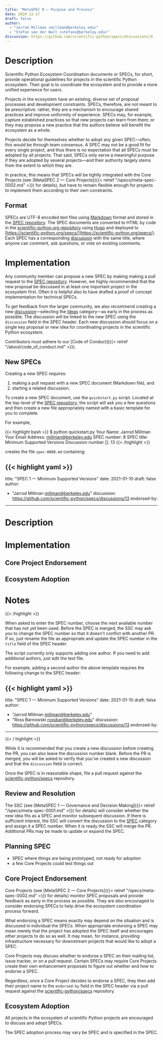 ```yaml
---
title: "MetaSPEC 0 — Purpose and Process"
date: 2020-12-17
draft: false
author:
  - "Jarrod Millman <millman@berkeley.edu>"
  - "Stéfan van der Walt <stefanv@berkeley.edu>"
discussion: https://github.com/scientific-python/specs/discussions/9
---
```


# Description

Scientific Python Ecosystem Coordination documents or SPECs, for short, provide
operational guidelines for projects in the scientific Python ecosystem.
Their goal is to coordinate the ecosystem and to provide a more unified
experience for users.

Projects in the ecosystem have an existing, diverse set of proposal processes
and development constraints.
SPECs, therefore, are not meant to be prescriptive: rather, they are a
mechanism to encourage shared practices and improve uniformity of experience.
SPECs may, for example, capture established practices so that new projects can
learn from them; or they may propose a new practice that the authors believe
will benefit the ecosystem as a whole.

Projects decide for themselves whether to adopt any given SPEC—often, this
would be through team consensus.
A SPEC may not be a good fit for every single project, and thus there is no
expectation that all SPECs must be adopted by all projects.
That said, SPECs only serve a meaningful purpose if they are adopted by several
projects—and their authority largely stems from the extent to which they are.

In practice, this means that SPECs will be tightly integrated with the Core
Projects (see [MetaSPEC 2 — Core Projects]({{< relref
"/specs/meta-spec-0002.md" >}}) for details), but have to remain flexible enough
for projects to implement them according to their own constraints.

## Format

SPECs are UTF-8 encoded text files using
[Markdown](https://www.markdownguide.org/) format and stored in the [SPEC
repository](https://github.com/scientific-python/specs).
The SPEC documents are converted to HTML by code in the [scientific-python.org
repository](https://github.com/scientific-python/scientific-python.org/) using
[Hugo](https://gohugo.io/) and deployed to
[https://scientific-python.org/specs/](https://scientific-python.org/specs/).
Each SPEC has a corresponding
[discussion](https://github.com/scientific-python/specs/discussions/categories/specs)
with the same title, where anyone can comment, ask questions, or vote on
existing comments.

# Implementation

Any community member can propose a new SPEC by making making a pull request to
the [SPEC repository](https://github.com/scientific-python/specs).
However, we highly recommended that the new proposal be discussed
in at least one important project in the ecosystem first.
Often it is helpful also to have drafted a proof of concept implementation
for technical SPECs.

To get feedback from the larger community, we also recommend creating a new
[discussion](https://github.com/scientific-python/specs/discussions/new)—selecting the
[Ideas](https://github.com/scientific-python/specs/discussions/categories/ideas)
category—as early in the process as possible.
The discussion will be linked to the new SPEC using the `discussion`
field in the SPEC header.
Each new discussion should focus on a single key proposal or new idea for
coordinating projects in the scientific Python ecosystem.

Contributors must adhere to our [Code of Conduct]({{< relref
"/about/code_of_conduct.md" >}}).

## New SPECs

Creating a new SPEC requires:
  1) making a pull request with a new SPEC document (Markdown file), and
  2) starting a related discussion.

To create a new SPEC document, use the `quickstart.py` script.
Located at the top-level of the [SPEC
repository](https://github.com/scientific-python/specs),
the script will ask you a few questions and then create a new file
appropriately named with a basic template for you to complete.

For example,

<!-- prettier-ignore-start -->
{{< highlight bash >}}
$ python quickstart.py
Your Name: Jarrod Millman
Your Email Address: millman@berkeley.edu
SPEC number: 8
SPEC title: Minimum Supported Versions
Discussion number []: 13
{{< /highlight >}}
<!-- prettier-ignore-end -->

creates the file `spec-0008.md` containing:

<!-- prettier-ignore-start -->
{{< highlight yaml >}}
---
title: "SPEC 1 — Minimum Supported Versions"
date: 2021-01-10
draft: false
author:
  - "Jarrod Millman <millman@berkeley.edu>"
discussion: https://github.com/scientific-python/specs/discussions/13
endorsed-by:
---

# Description

<!--
Briefly and clearly describe the proposal.
Explain the general need and the advantages of this specific proposal.
If relevant, include examples of how the new functionality would be
used, intended use-cases, and pseudo-code illustrating its use.
-->

# Implementation

<!--
Discuss how this would be implemented.
-->

## Core Project Endorsement

<!--
Discuss what it means for a core project to endorse this SPEC.
-->

## Ecosystem Adoption

<!--
Discuss what it means for a project to adopt this SPEC.
-->

# Notes

<!--
Include a bulleted list of annotated links, comments, and other ancillary
information as needed.
-->

{{< /highlight >}}
<!-- prettier-ignore-end -->

When asked to enter the SPEC number, choose the next available number that
has not yet been used.
Before the SPEC is merged, the SSC may ask you to change the SPEC number so that
it doesn't conflict with another PR.
If so, just rename the file as appropriate and update the SPEC number in the
`title` field of the SPEC header.

The script currently only supports adding one author.
If you need to add additional authors, just edit the text file.

For example, adding a second author the above template requires the following
change to the SPEC header:

<!-- prettier-ignore-start -->
{{< highlight yaml >}}
---
title: "SPEC 1 — Minimum Supported Versions"
date: 2021-01-10
draft: false
author:
  - "Jarrod Millman <millman@berkeley.edu>"
  - "Ross Barnowski <rossbar@berkeley.edu>"
discussion: https://github.com/scientific-python/specs/discussions/13
endorsed-by:
---
{{< / highlight >}}
<!-- prettier-ignore-end -->

While it is recommended that you create a new discussion before creating the PR,
you can also leave the discussion number blank.
Before the PR is merged, you will be asked to verify that you've created a
new discussion and that the `discussion` field is correct.

Once the SPEC is in reasonable shape, file a pull request against the
[scientific-python/specs](https://github.com/scientific-python/specs)
repository.

## Review and Resolution

The SSC (see [MetaSPEC 1 — Governance and Decision Making]({{< relref
"/specs/meta-spec-0001.md" >}}) for details) will consider whether the new idea
fits as a SPEC and monitor subsequent discussion.
If there is sufficient interest, the SSC will convert the discussion to the
[SPEC](https://github.com/scientific-python/specs/discussions/categories/specs)
category and assign it a SPEC number.
When it is ready the SSC will merge the PR.
Additional PRs may be made to update or expand the SPEC.

## Planning SPEC

- SPEC where things are being prototyped, not ready for adoption
- a few Core Projects could test things out

## Core Project Endorsement

Core Projects (see [MetaSPEC 2 — Core Projects]({{< relref
"/specs/meta-spec-0002.md" >}}) for details) monitor SPEC proposals and provide
feedback as early in the process as possible.
They are also encouraged to consider endorsing SPECs to help drive the ecosystem
coordination process forward.

What endorsing a SPEC means exactly may depend on the situation and is
discussed in individual the SPECs.
When appropriate endorsing a SPEC may mean merely that the project has
adopted the SPEC itself and encourages other projects to do so as well.
It may mean, for instance, providing infrastructure necessary for downstream
projects that would like to adopt a SPEC.

Core Projects may discuss whether to endorse a SPEC on their mailing list,
issue tracker, or on a pull request.
Certain SPECs may require Core Projects create their own enhancement
proposals to figure out whether and how to endorse a SPEC.

Regardless, once a Core Project decides to endorse a SPEC, they then add their project
name to the `endorsed-by` field in the SPEC header via a pull request against
the [scientific-python/specs](https://github.com/scientific-python/specs)
repository.

## Ecosystem Adoption

All projects in the ecosystem of scientific Python projects are encouraged to
discuss and adopt SPECs.

The SPEC adoption process may vary be SPEC and is specified in the SPEC.
